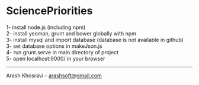 SciencePriorities  
=================  
  
1- install node.js (including npm)  
2- install yeoman, grunt and bower globally with npm  
3- install mysql and import database (database is not available in github)  
3- set database options in makeJson.js  
4- run grunt.serve in main directory of project  
5- open localhost:9000/ in your browser  
  
--------------------  
Arash Khosravi - arashsoft@gmail.com  
